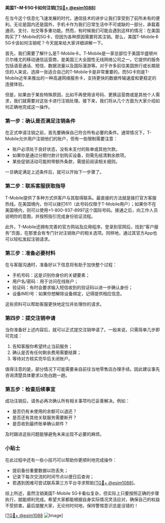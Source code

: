 **美国T~M卡5G卡如何注销[[TG💪+ @esim1088](https://t.me/s/esim1088)]**

在当今这个信息化飞速发展的时代，通信技术的进步让我们享受到了前所未有的便利。无论是国内还是国外，手机卡作为我们日常生活中不可或缺的一部分，承载着通讯、支付、社交等多重功能。然而，有时候我们可能会遇到这样的情况：在美国购买了T-Mobile的5G卡，但因为各种原因需要将其注销。那么，美国T-Mobile卡5G卡该如何注销呢？今天就来给大家详细讲解一下。

首先，我们需要了解什么是T-Mobile卡。T-Mobile是一家总部位于美国华盛顿州贝尔维尤的移动通信运营商，是美国三大全国性无线网络公司之一。它提供的服务包括语音通话、短信、数据流量以及国际漫游等。对于许多前往美国旅行或长期居住的人来说，选择一张适合自己的T-Mobile卡是非常重要的。而5G卡则是T-Mobile近年来推出的一种高速网络服务卡，支持更快的数据传输速度和更稳定的连接体验。

但是，如果由于某些特殊原因，比如不再使用该号码、更换运营商或是其他个人需求，我们就需要对这张卡进行注销处理。接下来，我们将从几个方面为大家介绍如何正确地完成这一操作。

### **第一步：确认是否满足注销条件**
在正式申请注销之前，首先要确保自己符合所有必要的条件。通常情况下，T-Mobile允许用户注销他们的账户，但有一些限制需要注意：
- 账户必须处于良好状态，没有未支付的账单或其他欠款。
- 如果你是通过分期付款计划购买设备，则需先结清剩余款项。
- 某些促销活动可能附带额外条款，需提前阅读相关细则。

一旦确定满足上述条件后，就可以开始下一步骤了。

### **第二步：联系客服获取指导**
T-Mobile提供了多种方式供客户与其取得联系。最直接的方法就是拨打官方客服热线。在美国境内，你可以拨打611（此号码仅限于T-Mobile用户）；如果你不在美国境内，则可以使用+1-800-937-8997这个国际号码。接通之后，向工作人员说明你的意图，并按照指引完成身份验证流程。

此外，T-Mobile还拥有完善的官方网站及应用程序。登录到官网后，找到“客户服务”页面，在那里会有专门针对注销账户的相关选项。同样地，通过其官方App也可以轻松发起注销请求。

### **第三步：准备必要材料**
在与客服沟通时，准备好以下信息将有助于加快整个过程：
- 手机号码：这是识别你身份的关键要素；
- 用户名/密码：用于访问在线账户；
- 验证码：有时会要求输入短信收到的验证码以进一步确认身份；
- 设备IMEI号：如果你想解除设备绑定，记得提供相应信息。

这些资料可以帮助客服更快地定位并处理你的请求。

### **第四步：提交注销申请**
当你准备好上述内容后，就可以正式提交注销申请了。一般来说，只需简单几步即可完成：
1. 告知客服你希望终止当前服务；
2. 确认是否有任何剩余费用需要结算；
3. 等待对方核实完毕后关闭账户。

值得注意的是，部分情况下可能需要亲自前往当地零售店办理手续。因此建议事先咨询清楚具体要求以免白跑一趟。

### **第五步：检查后续事宜**
成功注销后，请务必再次确认所有相关事项均已妥善解决。例如：
- 是否仍有未使用的余额可以退还？
- 是否还有其他关联服务需要断开？
- 是否收到最终账单确认邮件？

及时跟进这些问题能够避免未来出现不必要的麻烦。

### **小贴士**
在此过程中还有一些小技巧可以帮助你更顺利地完成操作：
- 提前备份重要数据以防丢失；
- 记录下每次交流的时间节点以便日后查询；
- 若遇到困难可尝试联系第三方平台寻求帮助[[TG💪+ @esim1088](https://t.me/s/esim1088)]。

综上所述，虽然注销美国T-Mobile 5G卡看似复杂，但实际上只要按照正确的步骤执行，就能顺利完成。希望大家都能根据自身实际情况灵活应对，确保自己的权益不受损害。最后提醒大家，无论何时何地，保持警惕意识总是没错的！

[[TG💪+ @esim1088](https://t.me/s/esim1088) ![Image](https://i.postimg.cc/4NQfJmqS/Snipaste-2025-05-13-00-14-12.png)]